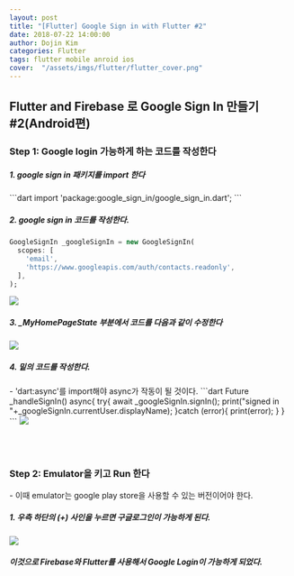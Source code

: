 ```yaml
---
layout: post
title: "[Flutter] Google Sign in with Flutter #2"
date: 2018-07-22 14:00:00
author: Dojin Kim
categories: Flutter
tags: flutter mobile anroid ios
cover:  "/assets/imgs/flutter/flutter_cover.png"
---
```



## Flutter and Firebase 로 Google Sign In 만들기 #2(Android편)


<h3>Step 1: Google login 가능하게 하는 코드를 작성한다</h3>
<h5>1. google sign in 패키지를 import 한다</h5>
```dart
import 'package:google_sign_in/google_sign_in.dart';
```
<h5>2. google sign in 코드를 작성한다. </h5>

```dart
GoogleSignIn _googleSignIn = new GoogleSignIn(
  scopes: [
    'email',
    'https://www.googleapis.com/auth/contacts.readonly',
  ],
);

```
<img src="{{ site.baseurl }}/assets/img/flutter/fb15.png"/>


<h5>3. _MyHomePageState 부분에서 코드를 다음과 같이 수정한다</h5>
<img src="{{ site.baseurl }}/assets/img/flutter/fb14.png"/>


<h5>4. 밑의 코드를 작성한다.</h5>
- 'dart:async'를 import해야 async가 작동이 될 것이다.
```dart
Future<Null> _handleSignIn() async{
 	 try{
    	await _googleSignIn.signIn();
    	print("signed in "+_googleSignIn.currentUser.displayName);
  	}catch (error){
   	 print(error);
  	}
}
```
<img src="{{ site.baseurl }}/assets/img/flutter/fb16.png"/>


<br><br>
<h3>Step 2: Emulator을 키고 Run 한다</h3>
- 이때 emulator는 google play store을 사용할 수 있는 버전이어야 한다.

<h5>1. 우측 하단의 (+) 사인을 누르면 구글로그인이 가능하게 된다.</h5>
<img src="{{ site.baseurl }}/assets/img/flutter/fb17.png"/>


<h5>이것으로 Firebase와 Flutter를 사용해서 Google Login이 가능하게 되었다.</h5>
